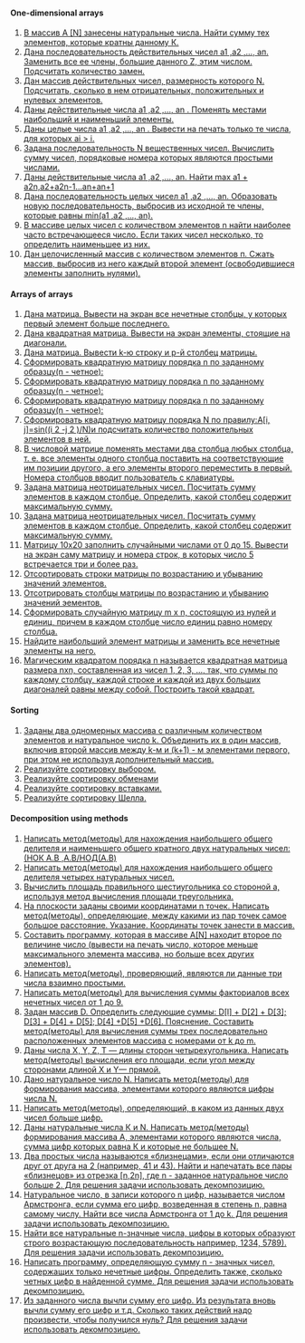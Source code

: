 #### One-dimensional arrays
1. [В массив A [N] занесены натуральные числа. Найти сумму тех элементов, которые кратны данному К.](../../com.epam.learn.jbupskill.lab/src/module2/onedimensionalArrays/Task1.java)
2. [Дана последовательность действительных чисел а1 ,а2 ,..., ап. Заменить все ее члены, большие данного Z, этим числом. Подсчитать количество замен.](../../com.epam.learn.jbupskill.lab/src/module2/onedimensionalArrays/Task2.java)
3. [Дан массив действительных чисел, размерность которого N. Подсчитать, сколько в нем отрицательных, положительных и нулевых элементов.](../../com.epam.learn.jbupskill.lab/src/module2/onedimensionalArrays/Task3.java)
4. [Даны действительные числа а1 ,а2 ,..., аn . Поменять местами наибольший и наименьший элементы.](../../com.epam.learn.jbupskill.lab/src/module2/onedimensionalArrays/Task4.java)
5. [Даны целые числа а1 ,а2 ,..., аn . Вывести на печать только те числа, для которых аi > i.](../../com.epam.learn.jbupskill.lab/src/module2/onedimensionalArrays/Task5.java)
6. [Задана последовательность N вещественных чисел. Вычислить сумму чисел, порядковые номера которых являются простыми числами.](../../com.epam.learn.jbupskill.lab/src/module2/onedimensionalArrays/Task6.java)
7. [Даны действительные числа а1 ,а2 ,..., аn. Найти max a1 + a2n,a2+a2n-1...an+an+1](../../com.epam.learn.jbupskill.lab/src/module2/onedimensionalArrays/Task7.java)
8. [Дана последовательность целых чисел а1 ,а2 ,..., аn. Образовать новую последовательность, выбросив из исходной те члены, которые равны min(а1 ,а2 ,..., аn).](../../com.epam.learn.jbupskill.lab/src/module2/onedimensionalArrays/Task8.java)
9. [В массиве целых чисел с количеством элементов n найти наиболее часто встречающееся число. Если таких чисел несколько, то определить наименьшее из них.](../../com.epam.learn.jbupskill.lab/src/module2/onedimensionalArrays/Task9.java)
10. [Дан целочисленный массив с количеством элементов п. Сжать массив, выбросив из него каждый второй элемент (освободившиеся элементы заполнить нулями).](../../com.epam.learn.jbupskill.lab/src/module2/onedimensionalArrays/Task10.java)

#### Arrays of arrays
1. [Дана матрица. Вывести на экран все нечетные столбцы, у которых первый элемент больше последнего.](../../com.epam.learn.jbupskill.lab/src/module2/arraysOFarrays/Task1.java)
1. [Дана квадратная матрица. Вывести на экран элементы, стоящие на диагонали.](../../com.epam.learn.jbupskill.lab/src/module2/arraysOFarrays/Task2.java)
1. [Дана матрица. Вывести k-ю строку и p-й столбец матрицы.](../../com.epam.learn.jbupskill.lab/src/module2/arraysOFarrays/Task3.java)
1. [Сформировать квадратную матрицу порядка n по заданному образцу(n - четное):](../../com.epam.learn.jbupskill.lab/src/module2/arraysOFarrays/Task4.java)
1. [Сформировать квадратную матрицу порядка n по заданному образцу(n - четное):](../../com.epam.learn.jbupskill.lab/src/module2/arraysOFarrays/Task5.java)
1. [Сформировать квадратную матрицу порядка n по заданному образцу(n - четное):](../../com.epam.learn.jbupskill.lab/src/module2/arraysOFarrays/Task6.java)
1. [Сформировать квадратную матрицу порядка N по правилу:A[i, j]=sin((i 2 -j 2 )/N)и подсчитать количество положительных элементов в ней.](../../com.epam.learn.jbupskill.lab/src/module2/arraysOFarrays/Task7.java)
1. [В числовой матрице поменять местами два столбца любых столбца, т. е. все элементы одного столбца поставить на соответствующие им позиции другого, а его элементы второго переместить в первый. Номера столбцов вводит пользователь с клавиатуры.](../../com.epam.learn.jbupskill.lab/src/module2/arraysOFarrays/Task8.java)
1. [Задана матрица неотрицательных чисел. Посчитать сумму элементов в каждом столбце. Определить, какой столбец содержит максимальную сумму.](../../com.epam.learn.jbupskill.lab/src/module2/arraysOFarrays/Task9.java)
1. [Задана матрица неотрицательных чисел. Посчитать сумму элементов в каждом столбце. Определить, какой столбец содержит максимальную сумму.](../../com.epam.learn.jbupskill.lab/src/module2/arraysOFarrays/Task10.java)
1. [Матрицу 10x20 заполнить случайными числами от 0 до 15. Вывести на экран саму матрицу и номера строк, в которых число 5 встречается три и более раз.](../../com.epam.learn.jbupskill.lab/src/module2/arraysOFarrays/Task11.java)
1. [Отсортировать строки матрицы по возрастанию и убыванию значений элементов.](../../com.epam.learn.jbupskill.lab/src/module2/arraysOFarrays/Task12.java)
1. [Отсотрировать столбцы матрицы по возрастанию и убыванию значений эементов.](../../com.epam.learn.jbupskill.lab/src/module2/arraysOFarrays/Task13.java)
1. [Сформировать случайную матрицу m x n, состоящую из нулей и единиц, причем в каждом столбце число единиц равно номеру столбца.](../../com.epam.learn.jbupskill.lab/src/module2/arraysOFarrays/Task14.java)
1. [Найдите наибольший элемент матрицы и заменить все нечетные элементы на него.](../../com.epam.learn.jbupskill.lab/src/module2/arraysOFarrays/Task15.java)
1. [Магическим квадратом порядка n называется квадратная матрица размера nxn, составленная из чисел 1, 2, 3, ..., так, что суммы по каждому столбцу, каждой строке и каждой из двух больших диагоналей равны между собой. Построить такой квадрат.](../../com.epam.learn.jbupskill.lab/src/module2/arraysOFarrays/Task16.java)

#### Sorting
1. [Заданы два одномерных массива с различным количеством элементов и натуральное число k. Объединить их в один массив, включив второй массив между k-м и (k+1) - м элементами первого, при этом не используя дополнительный массив.](../../com.epam.learn.jbupskill.lab/src/module2/sorting/Task1.java)
1. [Реализуйте сортировку выбором.](../../com.epam.learn.jbupskill.lab/src/module2/sorting/Task2.java)
1. [Реализуйте сортировку обменами](../../com.epam.learn.jbupskill.lab/src/module2/sorting/Task3.java)
1. [Реализуйте сортировку вставками.](../../com.epam.learn.jbupskill.lab/src/module2/sorting/Task4.java)
1. [Реализуйте сортировку Шелла.](../../com.epam.learn.jbupskill.lab/src/module2/sorting/Task5.java)

#### Decomposition using methods
1. [Написать метод(методы) для нахождения наибольшего общего делителя и наименьшего общего кратного двух натуральных чисел:(НОК A.B ,A.B/НОД(A.B)](../../com.epam.learn.jbupskill.lab/src/module2/decompositionUsingmethods/Task1.java)
1. [Написать метод(методы) для нахождения наибольшего общего делителя четырех натуральных чисел.](../../com.epam.learn.jbupskill.lab/src/module2/decompositionUsingmethods/Task2.java)
1. [Вычислить площадь правильного шестиугольника со стороной а, используя метод вычисления площади треугольника.](../../com.epam.learn.jbupskill.lab/src/module2/decompositionUsingmethods/Task3.java)
1. [На плоскости заданы своими координатами n точек. Написать метод(методы), определяющие, между какими из пар точек самое большое расстояние. Указание. Координаты точек занести в массив.](../../com.epam.learn.jbupskill.lab/src/module2/decompositionUsingmethods/Task4.java)
1. [Составить программу, которая в массиве A[N] находит второе по величине число (вывести на печать число, которое меньше максимального элемента массива, но больше всех других элементов).](../../com.epam.learn.jbupskill.lab/src/module2/decompositionUsingmethods/Task5.java)
1. [Написать метод(методы), проверяющий, являются ли данные три числа взаимно простыми.](../../com.epam.learn.jbupskill.lab/src/module2/decompositionUsingmethods/Task6.java)
1. [Написать метод(методы) для вычисления суммы факториалов всех нечетных чисел от 1 до 9.](../../com.epam.learn.jbupskill.lab/src/module2/decompositionUsingmethods/Task7.java)
1. [Задан массив D. Определить следующие суммы: D[l] + D[2] + D[3]; D[3] + D[4] + D[5]; D[4] +D[5] +D[6]. Пояснение. Составить метод(методы) для вычисления суммы трех последовательно расположенных элементов массива с номерами от k до m.](../../com.epam.learn.jbupskill.lab/src/module2/decompositionUsingmethods/Task8.java)
1. [Даны числа X, Y, Z, Т — длины сторон четырехугольника. Написать метод(методы) вычисления его площади, если угол между сторонами длиной X и Y— прямой.](../../com.epam.learn.jbupskill.lab/src/module2/decompositionUsingmethods/Task9.java)
1. [Дано натуральное число N. Написать метод(методы) для формирования массива, элементами которого являются цифры числа N.](../../com.epam.learn.jbupskill.lab/src/module2/decompositionUsingmethods/Task10.java)
1. [Написать метод(методы), определяющий, в каком из данных двух чисел больше цифр.](../../com.epam.learn.jbupskill.lab/src/module2/decompositionUsingmethods/Task11.java)
1. [Даны натуральные числа К и N. Написать метод(методы) формирования массива А, элементами которого являются числа, сумма цифр которых равна К и которые не большее N.](../../com.epam.learn.jbupskill.lab/src/module2/decompositionUsingmethods/Task12.java)
1. [Два простых числа называются «близнецами», если они отличаются друг от друга на 2 (например, 41 и 43). Найти и напечатать все пары «близнецов» из отрезка [n,2n], где n - заданное натуральное число больше 2. Для решения задачи использовать декомпозицию.](../../com.epam.learn.jbupskill.lab/src/module2/decompositionUsingmethods/Task13.java)
1. [Натуральное число, в записи которого n цифр, называется числом Армстронга, если сумма его цифр, возведенная в степень n, равна самому числу. Найти все числа Армстронга от 1 до k. Для решения задачи использовать декомпозицию.](../../com.epam.learn.jbupskill.lab/src/module2/decompositionUsingmethods/Task14.java)
1. [Найти все натуральные n-значные числа, цифры в которых образуют строго возрастающую последовательность например, 1234, 5789). Для решения задачи использовать декомпозицию.](../../com.epam.learn.jbupskill.lab/src/module2/decompositionUsingmethods/Task15.java)
1. [Написать программу, определяющую сумму n - значных чисел, содержащих только нечетные цифры. Определить также, сколько четных цифр в найденной сумме. Для решения задачи использовать декомпозицию.](../../com.epam.learn.jbupskill.lab/src/module2/decompositionUsingmethods/Task16.java)
1. [Из заданного числа вычли сумму его цифр. Из результата вновь вычли сумму его цифр и т.д. Сколько таких действий надо произвести, чтобы получился нуль? Для решения задачи использовать декомпозицию.](../../com.epam.learn.jbupskill.lab/src/module2/decompositionUsingmethods/Task17.java)
